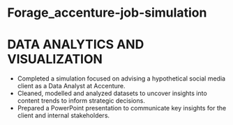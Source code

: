 # Forage_accenture-job-simulation
# DATA ANALYTICS AND VISUALIZATION
- Completed a simulation focused on advising a hypothetical social media client as a Data Analyst at Accenture.
- Cleaned, modelled and analyzed datasets to uncover insights into content trends to inform strategic decisions.
- Prepared a PowerPoint presentation to communicate key insights for the client and internal stakeholders.
